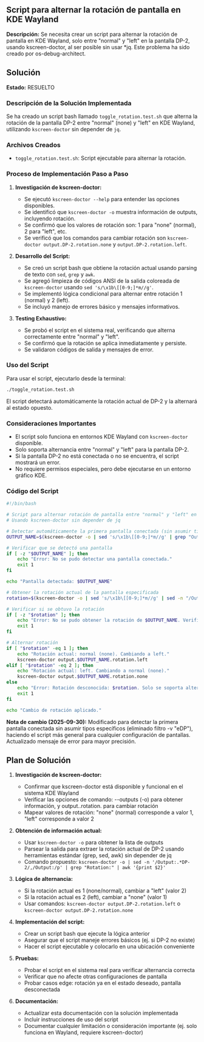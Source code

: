## Script para alternar la rotación de pantalla en KDE Wayland

**Descripción:** Se necesita crear un script para alternar la rotación de pantalla en KDE Wayland, solo entre "normal" y "left" en la pantalla DP-2, usando kscreen-doctor, al ser posible sin usar *jq. Este problema ha sido creado por os-debug-architect.

## Solución

**Estado:** RESUELTO

### Descripción de la Solución Implementada

Se ha creado un script bash llamado `toggle_rotation.test.sh` que alterna la rotación de la pantalla DP-2 entre "normal" (none) y "left" en KDE Wayland, utilizando `kscreen-doctor` sin depender de `jq`.

### Archivos Creados
- `toggle_rotation.test.sh`: Script ejecutable para alternar la rotación.

### Proceso de Implementación Paso a Paso

1. **Investigación de kscreen-doctor:**
   - Se ejecutó `kscreen-doctor --help` para entender las opciones disponibles.
   - Se identificó que `kscreen-doctor -o` muestra información de outputs, incluyendo rotación.
   - Se confirmó que los valores de rotación son: 1 para "none" (normal), 2 para "left", etc.
   - Se verificó que los comandos para cambiar rotación son `kscreen-doctor output.DP-2.rotation.none` y `output.DP-2.rotation.left`.

2. **Desarrollo del Script:**
   - Se creó un script bash que obtiene la rotación actual usando parsing de texto con `sed`, `grep` y `awk`.
   - Se agregó limpieza de códigos ANSI de la salida coloreada de `kscreen-doctor` usando `sed 's/\x1b\[[0-9;]*m//g'`.
   - Se implementó lógica condicional para alternar entre rotación 1 (normal) y 2 (left).
   - Se incluyó manejo de errores básico y mensajes informativos.

3. **Testing Exhaustivo:**
   - Se probó el script en el sistema real, verificando que alterna correctamente entre "normal" y "left".
   - Se confirmó que la rotación se aplica inmediatamente y persiste.
   - Se validaron códigos de salida y mensajes de error.

### Uso del Script

Para usar el script, ejecutarlo desde la terminal:

```bash
./toggle_rotation.test.sh
```

El script detectará automáticamente la rotación actual de DP-2 y la alternará al estado opuesto.

### Consideraciones Importantes
- El script solo funciona en entornos KDE Wayland con `kscreen-doctor` disponible.
- Solo soporta alternancia entre "normal" y "left" para la pantalla DP-2.
- Si la pantalla DP-2 no está conectada o no se encuentra, el script mostrará un error.
- No requiere permisos especiales, pero debe ejecutarse en un entorno gráfico KDE.

### Código del Script

```bash
#!/bin/bash

# Script para alternar rotación de pantalla entre "normal" y "left" en KDE Wayland
# Usando kscreen-doctor sin depender de jq

# Detectar automáticamente la primera pantalla conectada (sin asumir tipos específicos como eDP)
OUTPUT_NAME=$(kscreen-doctor -o | sed 's/\x1b\[[0-9;]*m//g' | grep "Output:" | head -1 | awk '{print $3}')

# Verificar que se detectó una pantalla
if [ -z "$OUTPUT_NAME" ]; then
    echo "Error: No se pudo detectar una pantalla conectada."
    exit 1
fi

echo "Pantalla detectada: $OUTPUT_NAME"

# Obtener la rotación actual de la pantalla especificada
rotation=$(kscreen-doctor -o | sed 's/\x1b\[[0-9;]*m//g' | sed -n "/Output:.*$OUTPUT_NAME/,/Output:/p" | grep "Rotation:" | awk '{print $2}')

# Verificar si se obtuvo la rotación
if [ -z "$rotation" ]; then
    echo "Error: No se pudo obtener la rotación de $OUTPUT_NAME. Verifica que la pantalla esté conectada."
    exit 1
fi

# Alternar rotación
if [ "$rotation" -eq 1 ]; then
    echo "Rotación actual: normal (none). Cambiando a left."
    kscreen-doctor output.$OUTPUT_NAME.rotation.left
elif [ "$rotation" -eq 2 ]; then
    echo "Rotación actual: left. Cambiando a normal (none)."
    kscreen-doctor output.$OUTPUT_NAME.rotation.none
else
    echo "Error: Rotación desconocida: $rotation. Solo se soporta alternancia entre normal (1) y left (2)."
    exit 1
fi

echo "Cambio de rotación aplicado."
```

**Nota de cambio (2025-09-30):** Modificado para detectar la primera pantalla conectada sin asumir tipos específicos (eliminado filtro -v "eDP"), haciendo el script más general para cualquier configuración de pantallas. Actualizado mensaje de error para mayor precisión.

## Plan de Solución

1. **Investigación de kscreen-doctor:**
   - Confirmar que kscreen-doctor está disponible y funcional en el sistema KDE Wayland
   - Verificar las opciones de comando: --outputs (-o) para obtener información, y output.<name>.rotation.<value> para cambiar rotación
   - Mapear valores de rotación: "none" (normal) corresponde a valor 1, "left" corresponde a valor 2

2. **Obtención de información actual:**
   - Usar `kscreen-doctor -o` para obtener la lista de outputs
   - Parsear la salida para extraer la rotación actual de DP-2 usando herramientas estándar (grep, sed, awk) sin depender de jq
   - Comando propuesto: `kscreen-doctor -o | sed -n '/Output:.*DP-2/,/Output:/p' | grep "Rotation:" | awk '{print $2}'`

3. **Lógica de alternancia:**
   - Si la rotación actual es 1 (none/normal), cambiar a "left" (valor 2)
   - Si la rotación actual es 2 (left), cambiar a "none" (valor 1)
   - Usar comandos: `kscreen-doctor output.DP-2.rotation.left` o `kscreen-doctor output.DP-2.rotation.none`

4. **Implementación del script:**
   - Crear un script bash que ejecute la lógica anterior
   - Asegurar que el script maneje errores básicos (ej. si DP-2 no existe)
   - Hacer el script ejecutable y colocarlo en una ubicación conveniente

5. **Pruebas:**
   - Probar el script en el sistema real para verificar alternancia correcta
   - Verificar que no afecte otras configuraciones de pantalla
   - Probar casos edge: rotación ya en el estado deseado, pantalla desconectada

6. **Documentación:**
   - Actualizar esta documentación con la solución implementada
   - Incluir instrucciones de uso del script
   - Documentar cualquier limitación o consideración importante (ej. solo funciona en Wayland, requiere kscreen-doctor)